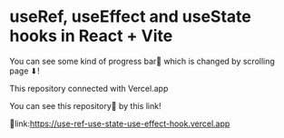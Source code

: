 #  useRef, useEffect and useState hooks in React + Vite

You can see some kind of progress bar🔄 which is changed by scrolling page ⬇!

This repository connected with Vercel.app

You can see this repository📗 by this link!

🔗link:https://use-ref-use-state-use-effect-hook.vercel.app
